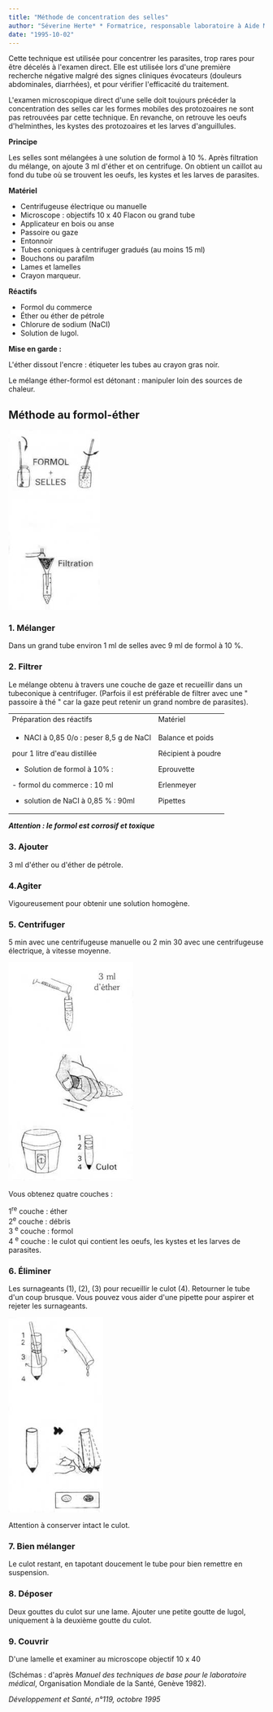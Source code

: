 ```yaml
---
title: "Méthode de concentration des selles"
author: "Séverine Herte* * Formatrice, responsable laboratoire à Aide Médicale Internationale ; membre du groupe Labo à Médecins du Monde."
date: "1995-10-02"
---
```


Cette technique est utilisée pour concentrer les parasites, trop rares pour être décelés à l'examen direct. Elle est utilisée lors d'une première recherche négative malgré des signes cliniques évocateurs (douleurs abdominales, diarrhées), et pour vérifier l'efficacité du traitement.

L'examen microscopique direct d'une selle doit toujours précéder la concentration des selles car les formes mobiles des protozoaires ne sont pas retrouvées par cette technique. En revanche, on retrouve les oeufs d'helminthes, les kystes des protozoaires et les larves d'anguillules.

**Principe**

Les selles sont mélangées à une solution de formol à 10 %. Après filtration du mélange, on ajoute 3 ml d'éther et on centrifuge. On obtient un caillot au fond du tube où se trouvent les oeufs, les kystes et les larves de parasites.

**Matériel**

*   Centrifugeuse électrique ou manuelle
*   Microscope : objectifs 10 x 40 Flacon ou grand tube
*   Applicateur en bois ou anse
*   Passoire ou gaze
*   Entonnoir
*   Tubes coniques à centrifuger gradués (au moins 15 ml)
*   Bouchons ou parafilm
*   Lames et lamelles
*   Crayon marqueur.

**Réactifs**

*   Formol du commerce
*   Éther ou éther de pétrole
*   Chlorure de sodium (NaCI)
*   Solution de lugol.

**Mise en garde :**

L'éther dissout l'encre : étiqueter les tubes au crayon gras noir.

Le mélange éther-formol est détonant : manipuler loin des sources de chaleur.

## **Méthode au formol-éther**

![](i652-1.jpg)


### **1. Mélanger**

Dans un grand tube environ 1 ml de selles avec 9 ml de formol à 10 %.

### **2. Filtrer**

Le mélange obtenu à travers une couche de gaze et recueillir dans un tubeconique à centrifuger. (Parfois il est préférable de filtrer avec une " passoire à thé " car la gaze peut retenir un grand nombre de parasites).

<table>

<tbody>

<tr>

<td valign="top">Préparation des réactifs</td>

<td valign="top">Matériel</td>

</tr>

<tr>

<td valign="top"><ul><li>NACI à 0,85 0/o : peser 8,5 g de NaCI</li></ul>pour 1 litre d'eau distillée<ul><li>Solution de formol à 10% :</li></ul>- formol du commerce : 10 ml

- solution de NaCI à 0,85 % : 90ml

</td>

<td valign="top">

Balance et poids

Récipient à poudre

Eprouvette

Erlenmeyer

Pipettes

</td>

</tr>

</tbody>

</table>

**_Attention : le formol est corrosif et toxique_**

### **3. Ajouter**

3 ml d'éther ou d'éther de pétrole.

### **4.Agiter**

Vigoureusement pour obtenir une solution homogène.

### **5. Centrifuger**

5 min avec une centrifugeuse manuelle ou 2 min 30 avec une centrifugeuse électrique, à vitesse moyenne.

![](i652-2.jpg)


Vous obtenez quatre couches :

1<sup>re</sup> couche : éther  
2<sup>e</sup> couche : débris  
3 <sup>e</sup> couche : formol  
4 <sup>e</sup> couche : le culot qui contient les oeufs, les kystes et les larves de parasites.

### **6. Éliminer**

Les surnageants (1), (2), (3) pour recueillir le culot (4). Retourner le tube d'un coup brusque. Vous pouvez vous aider d'une pipette pour aspirer et rejeter les surnageants.

![](i652-3.jpg)


Attention à conserver intact le culot.

### **7. Bien mélanger**

Le culot restant, en tapotant doucement le tube pour bien remettre en suspension.

### **8. Déposer**

Deux gouttes du culot sur une lame. Ajouter une petite goutte de lugol, uniquement à la deuxième goutte du culot.

### **9. Couvrir**

D'une lamelle et examiner au microscope objectif 10 x 40

(Schémas : d'après _Manuel des techniques_ _de base pour le laboratoire médical_, Organisation Mondiale de la Santé, Genève 1982).

_Développement et Santé, n°119, octobre 1995_
